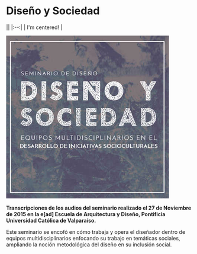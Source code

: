 # Diseño y Sociedad

|| <!-- empty table header -->
|:--:| <!-- table header/body separator with center formatting -->
| I'm centered! | <!-- cell gets column's alignment -->

![Afiche](cover.jpg)

**Transcripciones de los audios del seminario realizado el 27 de Noviembre de 2015 en la e[ad] Escuela de Arquitectura y Diseño, Pontificia Universidad Católica de Valparaíso.**

Este seminario se encofó en cómo trabaja y opera el diseñador dentro de equipos multidisciplinarios enfocando su trabajo en temáticas sociales, ampliando la noción metodológica del diseño en su inclusión social.